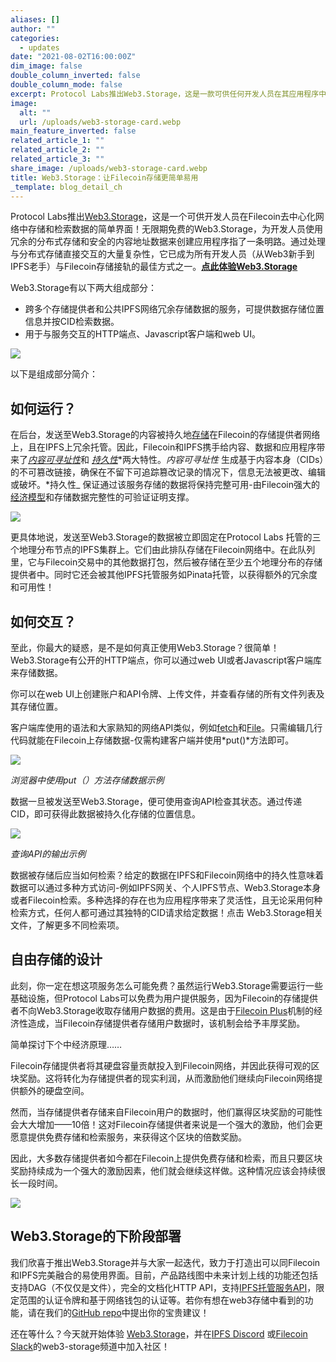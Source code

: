 ```yaml
---
aliases: []
author: ""
categories:
  - updates
date: "2021-08-02T16:00:00Z"
dim_image: false
double_column_inverted: false
double_column_mode: false
excerpt: Protocol Labs推出Web3.Storage，这是一款可供任何开发人员在其应用程序中使用Filecoin分布式存储网络的免费产品。
image:
  alt: ""
  url: /uploads/web3-storage-card.webp
main_feature_inverted: false
related_article_1: ""
related_article_2: ""
related_article_3: ""
share_image: /uploads/web3-storage-card.webp
title: Web3.Storage：让Filecoin存储更简单易用
_template: blog_detail_ch
---
```


Protocol Labs推出[Web3.Storage](https://web3.storage/)，这是一个可供开发人员在Filecoin去中心化网络中存储和检索数据的简单界面！无限期免费的Web3.Storage，为开发人员使用冗余的分布式存储和安全的内容地址数据来创建应用程序指了一条明路。通过处理与分布式存储直接交互的大量复杂性，它已成为所有开发人员（从Web3新手到IPFS老手）与Filecoin存储接轨的最佳方式之一。[**点此体验Web3.Storage**](https://web3.storage/)

Web3.Storage有以下两大组成部分：

- 跨多个存储提供者和公共IPFS网络冗余存储数据的服务，可提供数据存储位置信息并按CID检索数据。
- 用于与服务交互的HTTP端点、Javascript客户端和web UI。

![](/uploads/image-8.webp)

以下是组成部分简介：

## **如何运行？**

在后台，发送至Web3.Storage的内容被持久地[存储](https://web3.storage/)在Filecoin的存储提供者网络上，且在IPFS上冗余托管。因此，Filecoin和IPFS携手给内容、数据和应用程序带来了[_内容可寻址性_](https://blog.ipfs.tech/2021-04-05-storing-nfts-on-ipfs/)和 [_持久性_](https://filecoin.io/blog/posts/ipfs-filecoin-and-content-persistence/)*两大特性。*内容可寻址性* 生成基于内容本身（CIDs）的不可篡改链接，确保在不留下可追踪篡改记录的情况下，信息无法被更改、编辑或破坏。*持久性\_ 保证通过该服务存储的数据将保持完整可用-由Filecoin强大的[经济模型](https://filecoin.io/blog/posts/introducing-the-filecoin-economy/)和存储数据完整性的可验证证明支撑。

![](/uploads/image-5.webp)

更具体地说，发送至Web3.Storage的数据被立即固定在Protocol Labs 托管的三个地理分布节点的IPFS集群上。它们由此排队存储在Filecoin网络中。在此队列里，它与Filecoin交易中的其他数据打包，然后被存储在至少五个地理分布的存储提供者中。同时它还会被其他IPFS托管服务如Pinata托管，以获得额外的冗余度和可用性！

## **如何交互？**

至此，你最大的疑惑，是不是如何真正使用Web3.Storage？很简单！Web3.Storage有公开的HTTP端点，你可以通过web UI或者Javascript客户端库来存储数据。

你可以在web UI上创建账户和API令牌、上传文件，并查看存储的所有文件列表及其存储位置。

客户端库使用的语法和大家熟知的网络API类似，例如[fetch](https://developer.mozilla.org/en-US/docs/Web/API/Fetch_API)和[File](https://developer.mozilla.org/en-US/docs/Web/API/File)。只需编辑几行代码就能在Filecoin上存储数据-仅需构建客户端并使用*put()*方法即可。

![](/uploads/image-6.webp)

_浏览器中使用put（）方法存储数据示例_

数据一旦被发送至Web3.Storage，便可使用查询API检查其状态。通过传递CID，即可获得此数据被持久化存储的位置信息。

![](/uploads/image-7.webp)

_查询API的输出示例_

数据被存储后应当如何检索？给定的数据在IPFS和Filecoin网络中的持久性意味着数据可以通过多种方式访问-例如IPFS网关、个人IPFS节点、Web3.Storage本身或者Filecoin检索。多种选择的存在也为应用程序带来了灵活性，且无论采用何种检索方式，任何人都可通过其独特的CID请求给定数据！点击 Web3.Storage相关文件，了解更多不同检索项。

## **自由存储的设计**

此刻，你一定在想这项服务怎么可能免费？虽然运行Web3.Storage需要运行一些基础设施，但Protocol Labs可以免费为用户提供服务，因为Filecoin的存储提供者不向Web3.Storage收取存储用户数据的费用。这是由于[Filecoin Plus](https://docs.filecoin.io/store/filecoin-plus/)机制的经济性造成，当Filecoin存储提供者存储用户数据时，该机制会给予丰厚奖励。

简单探讨下个中经济原理……

Filecoin存储提供者将其硬盘容量贡献投入到Filecoin网络，并因此获得可观的区块奖励。这将转化为存储提供者的现实利润，从而激励他们继续向Filecoin网络提供额外的硬盘空间。

然而，当存储提供者存储来自Filecoin用户的数据时，他们赢得区块奖励的可能性会大大增加——10倍！这对Filecoin存储提供者来说是一个强大的激励，他们会更愿意提供免费存储和检索服务，来获得这个区块的倍数奖励。

因此，大多数存储提供者如今都在Filecoin上提供免费存储和检索，而且只要区块奖励持续成为一个强大的激励因素，他们就会继续这样做。这种情况应该会持续很长一段时间。

![](/uploads/web3-storage-fil-plus-gif-1.gif)

## **Web3.Storage的下阶段部署**

我们欣喜于推出Web3.Storage并与大家一起迭代，致力于打造出可以同Filecoin和IPFS完美融合的易使用界面。目前，产品路线图中未来计划上线的功能还包括支持DAG（不仅仅是文件），完全的文档化HTTP API，支持[IPFS托管服务API](https://ipfs.github.io/pinning-services-api-spec/)，限定范围的认证令牌和基于网络钱包的认证等。若你有想在web3存储中看到的功能，请在我们的[GitHub repo](https://github.com/web3-storage/web3.storage)中提出你的宝贵建议！

还在等什么？今天就开始体验 [Web3.Storage](http://web3.storage/)，并在[IPFS Discord](https://discord.gg/4zEkFVqwms) 或[Filecoin Slack](https://app.slack.com/client/TEHTVS1L6/C027XP5BTGB/thread/G01KU7G441Y-1616053098.177800)的web3-storage频道中加入社区！
